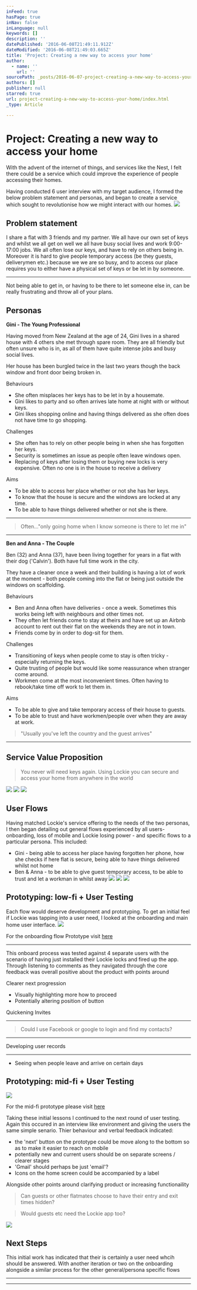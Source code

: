 ```yaml
---
inFeed: true
hasPage: true
inNav: false
inLanguage: null
keywords: []
description: ''
datePublished: '2016-06-08T21:49:11.912Z'
dateModified: '2016-06-08T21:49:03.665Z'
title: 'Project: Creating a new way to access your home'
author:
  - name: ''
    url: ''
sourcePath: _posts/2016-06-07-project-creating-a-new-way-to-access-your-home.md
authors: []
publisher: null
starred: true
url: project-creating-a-new-way-to-access-your-home/index.html
_type: Article

---
```

# Project: Creating a new way to access your home

With the advent of the internet of things, and services like the Nest, I felt there could be a service which could improve the experience of people accessing their homes. 

Having conducted 6 user interview with my target audience, I formed the below problem statement and personas, and began to create a service which sought to revolutionise how we might interact with our homes.
![](https://the-grid-user-content.s3-us-west-2.amazonaws.com/e591f042-37e2-4fca-b2ee-01bf11b697ee.jpg)

## Problem statement

I share a flat with 3 friends and my partner. We all have our own set of keys and whilst we all get on well we all have busy social lives and work 9:00-17:00 jobs. We all often lose our keys, and have to rely on others being in. Moreover it is hard to give people temporary access (be they guests, deliverymen etc.) because we we are so busy, and to access our place requires you to either have a physical set of keys or be let in by someone. 

********

Not being able to get in, or having to be there to let someone else in, can be really frustrating and throw all of your plans.

## Personas

**Gini - The Young Professional**

Having moved from New Zealand at the age of 24, Gini lives in a shared house with 4 others she met through spare room. They are all friendly but often unsure who is in, as all of them have quite intense jobs and busy social lives. 

Her house has been burgled twice in the last two years though the back window and front door being broken in.

Behaviours

* She often misplaces her keys has to be let in by a housemate. 
* Gini likes to party and so often arrives late home at night with or without keys.
* Gini likes shopping online and having things delivered as she often does not have time to go shopping.

Challenges

* She often has to rely on other people being in when she has forgotten her keys.
* Security is sometimes an issue as people often leave windows open.
* Replacing of keys after losing them or buying new locks is very expensive. Often no one is in the house to receive a delivery

Aims

* To be able to access her place whether or not she has her keys.
* To know that the house is secure and the windows are locked at any time.
* To be able to have things delivered whether or not she is there.

****

> Often..."only going home when I know someone is there to let me in"

****

**Ben and Anna - The Couple**

Ben (32) and Anna (37), have been living together for years in a flat with their dog ('Calvin'). Both have full time work in the city. 

They have a cleaner once a week and their building is having a lot of work at the moment - both people coming into the flat or being just outside the windows on scaffolding. 

Behaviours

* Ben and Anna often have deliveries - once a week. Sometimes this works being left with neighbours and other times not.
* They often let friends come to stay at theirs and have set up an Airbnb account to rent out their flat on the weekends they are not in town.
* Friends come by in order to dog-sit for them.

Challenges

* Transitioning of keys when people come to stay is often tricky - especially returning the keys.
* Quite trusting of people but would like some reassurance when stranger come around.
* Workmen come at the most inconvenient times. Often having to rebook/take time off work to let them in.

Aims

* To be able to give and take temporary access of their house to guests. 
* To be able to trust and have workmen/people over when they are away at work.

> "Usually you've left the country and the guest arrives"
> 
> 

****

## Service Value Proposition

> You never will need keys again. Using Lockie you can secure and access your home from anywhere in the world

![](https://the-grid-user-content.s3-us-west-2.amazonaws.com/cc05d0fa-b86a-4af2-b7e0-3f92415d6fb0.png)
![](https://the-grid-user-content.s3-us-west-2.amazonaws.com/34e0b8e4-1d14-4639-bd93-11c412e68f8d.png)
![](https://the-grid-user-content.s3-us-west-2.amazonaws.com/45ed5988-8b2d-40eb-9224-d8647ce4c138.png)

## User Flows

Having matched Lockie's service offering to the needs of the two personas, I then began detailing out general flows experienced by all users- onboarding, loss of mobile and Lockie losing power - and specific flows to a particular persona. This included:

* Gini - being able to access her place having forgotten her phone, how she checks if here flat is secure, being able to have things delivered whilst not home
* Ben & Anna - to be able to give guest temporary access, to be able to trust and let a workman in whilst away
![](https://the-grid-user-content.s3-us-west-2.amazonaws.com/030be148-2c50-4873-bbf5-4b3052e06496.png)
![](https://the-grid-user-content.s3-us-west-2.amazonaws.com/0fa2e978-fcb5-49a0-af48-6ba7c5c34b3c.png)
![](https://the-grid-user-content.s3-us-west-2.amazonaws.com/eb2f4f53-63b7-4b27-96c3-ef67fa83e005.png)

## Prototyping: low-fi + User Testing

Each flow would deserve development and prototyping. To get an initial feel if Lockie was tapping into a user need, I looked at the onboarding and main home user interface.
![](https://the-grid-user-content.s3-us-west-2.amazonaws.com/43146d5b-b6d3-494d-bfb1-6e1a348d74ff.png)

For the onboarding flow Prototype visit [here][0]

****

This onboard process was tested against 4 separate users with the scenario of having just installed their Lockie locks and fired up the app. Through listening to comments as they navigated through the core feedback was overall positive about the product with points around

Clearer next progression

* Visually highlighting more how to proceed
* Potentially altering position of button

Quickening Invites

****

> Could I use Facebook or google to login and find my contacts?

****

Developing user records

****

* Seeing when people leave and arrive on certain days

## Prototyping: mid-fi + User Testing
![](https://the-grid-user-content.s3-us-west-2.amazonaws.com/70074c10-4fc2-4732-961e-a161de183191.png)

For the mid-fi prototype please visit [here][1]

Taking these initial lessons I continued to the next round of user testing. Again this occured in an interview like environment and giiving the users the same simple senario. Thier behaviour and verbal feedback indicated:

* the 'next' button on the prototype could be move along to the bottom so as to make it easier to reach on mobile
* potentially new and current users should be on separate screens / clearer stages
* 'Gmail' should perhaps be just 'email'?
* Icons on the home screen could be accompanied by a label

Alongside other points around clarifying product or increasing functionaility

> Can guests or other flatmates choose to have their entry and exit times hidden?

> Would guests etc need the Lockie app too?

![](https://the-grid-user-content.s3-us-west-2.amazonaws.com/aa1bc00e-8215-4f17-98c8-890fb21d3552.jpg)

## Next Steps

This initial work has indicated that their is certainly a user need whcih should be answered. With another iteration or two on the onboarding alongside a similar process for the other general/persona specific flows 

**[][2]**

****

****

[0]: null
[1]: https://marvelapp.com/143f16g 
[2]: https://marvelapp.com/fbg751